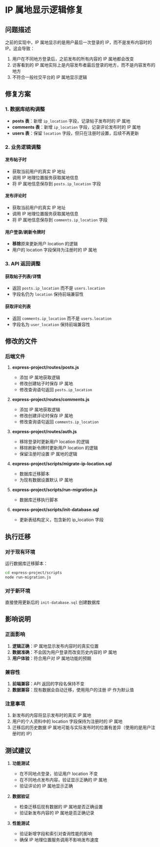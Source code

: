 # IP 属地显示逻辑修复

## 问题描述

之前的实现中，IP 属地显示的是用户最后一次登录的 IP，而不是发布内容时的 IP。这会导致：

1. 用户在不同地方登录后，之前发布的所有内容的 IP 属地都会改变
2. 访客看到的 IP 属地实际上是内容发布者最后登录的地方，而不是内容发布的地方
3. 不符合一般社交平台的 IP 属地显示逻辑

## 修复方案

### 1. 数据库结构调整

- **posts 表**：新增 `ip_location` 字段，记录帖子发布时的 IP 属地
- **comments 表**：新增 `ip_location` 字段，记录评论发布时的 IP 属地
- **users 表**：保留 `location` 字段，但只在注册时设置，后续不再更新

### 2. 业务逻辑调整

#### 发布帖子时

- 获取当前用户的真实 IP 地址
- 调用 IP 地理位置服务获取属地信息
- 将 IP 属地信息保存到 `posts.ip_location` 字段

#### 发布评论时

- 获取当前用户的真实 IP 地址
- 调用 IP 地理位置服务获取属地信息
- 将 IP 属地信息保存到 `comments.ip_location` 字段

#### 用户登录/刷新令牌时

- **移除**原来更新用户 location 的逻辑
- 用户的 location 字段保持为注册时的 IP 属地

### 3. API 返回调整

#### 获取帖子列表/详情

- 返回 `posts.ip_location` 而不是 `users.location`
- 字段名仍为 `location` 保持前端兼容性

#### 获取评论列表

- 返回 `comments.ip_location` 而不是 `users.location`
- 字段名为 `user_location` 保持前端兼容性

## 修改的文件

### 后端文件

1. **express-project/routes/posts.js**

   - 添加 IP 属地获取逻辑
   - 修改创建帖子时保存 IP 属地
   - 修改查询语句返回 `posts.ip_location`

2. **express-project/routes/comments.js**

   - 添加 IP 属地获取逻辑
   - 修改创建评论时保存 IP 属地
   - 修改查询语句返回 `comments.ip_location`

3. **express-project/routes/auth.js**

   - 移除登录时更新用户 location 的逻辑
   - 移除刷新令牌时更新用户 location 的逻辑
   - 保留注册时设置 IP 属地的逻辑

4. **express-project/scripts/migrate-ip-location.sql**

   - 数据库迁移脚本
   - 为现有数据设置默认 IP 属地

5. **express-project/scripts/run-migration.js**

   - 数据库迁移执行脚本

6. **express-project/scripts/init-database.sql**
   - 更新表结构定义，包含新的 ip_location 字段

## 执行迁移

### 对于现有环境

运行数据库迁移脚本：

```bash
cd express-project/scripts
node run-migration.js
```

### 对于新环境

直接使用更新后的 `init-database.sql` 创建数据库

## 影响说明

### 正面影响

1. **逻辑正确**：IP 属地显示发布内容时的真实位置
2. **数据准确**：不会因为用户登录而改变历史内容的 IP 属地
3. **用户体验**：符合用户对 IP 属地功能的预期

### 兼容性

1. **前端兼容**：API 返回的字段名保持不变
2. **数据兼容**：现有数据会自动迁移，使用用户的注册 IP 作为默认值

### 注意事项

1. 新发布的内容将显示发布时的真实 IP 属地
2. 用户的个人资料中的 location 字段保持为注册时的 IP 属地
3. 迁移后的历史数据 IP 属地可能与实际发布时的位置有差异（使用的是用户注册时的 IP）

## 测试建议

1. **功能测试**

   - 在不同地点登录，验证用户 location 不变
   - 在不同地点发布内容，验证显示正确的 IP 属地
   - 验证评论的 IP 属地显示正确

2. **数据验证**

   - 检查迁移后现有数据的 IP 属地是否正确设置
   - 验证新发布内容的 IP 属地是否正确记录

3. **性能测试**
   - 验证新增字段和索引对查询性能的影响
   - 确保 IP 地理位置服务调用不影响发布速度
